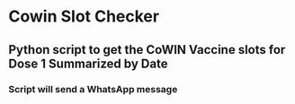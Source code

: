 # Cowin Slot Checker

## Python script to get the CoWIN Vaccine slots for Dose 1 Summarized by Date

### Script will send a WhatsApp message
